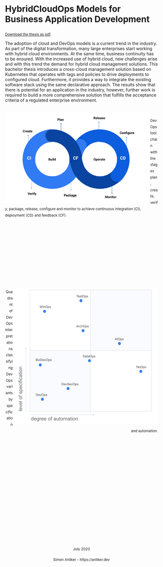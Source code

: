# HybridCloudOps Models for Business Application Development

<sub>[Download the thesis as pdf](https://github.com/hybridcloudops/thesis/releases/download/1.1.0/hybrid_cloud_ops_models_for_business_application_development_simon_anliker.pdf).</sub>

The adoption of cloud and DevOps models is a current trend in the industry. As part of the digital transformation, many large enterprises start working with hybrid cloud environments. At the same time, business continuity has to be ensured. With the increased use of hybrid cloud, new challenges arise and with this trend the demand for hybrid cloud management solutions. This bachelor thesis introduces a cross-cloud management solution based on Kubernetes that operates with tags and policies to drive deployments to configured cloud. Furthermore, it provides a way to integrate the existing software stack using the same declarative approach. The results show that there is potential for an application in the industry, however, further work is required to build a more comprehensive solution that fulfills the acceptance criteria of a regulated enterprise environment.



<br>

<img align="left" height="300" src="https://github.com/hybridcloudops/thesis/blob/main/img/def_devops_loop_v3.png">
<p align="left"><sub>DevOps toolchain with the stages plan, create, verify, package, release, configure and monitor to achieve continuous integration (CI), deployment (CD) and feedback (CF).</sub></p>

<br><br><br><br><br><br><br><br><br><br><br><br>

<img align="right" height="450" src="https://github.com/hybridcloudops/thesis/blob/main/img/def_devops_quadrant_v3.png">
<p align="right"><sub>Quadrant of DevOps interpretations classifying DevOps variants by specification and automation.</sub></p>

<br><br><br><br><br><br><br><br><br><br><br><br><br><br><br><br><br><br><br><br>

<p align="center"><sub>July 2020</sub></p>
<p align="center"><sub>Simon Anliker - https://anliker.dev</sub></p>
